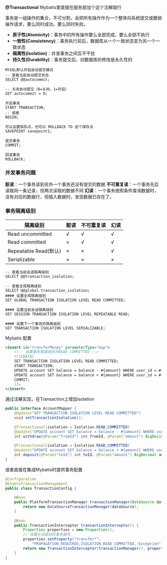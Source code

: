**@Transactional** Mybatis里直接在服务层加个这个注解就行

事务是一组操作的集合，不可分割，会把所有操作作为一个整体向系统提交或撤销操作请求，要么同时成功，要么同时失败。
- ​**​原子性(Atomicity)​**​：事务中的所有操作要么全部完成，要么全部不执行
- ​**​一致性(Consistency)​**​：事务执行前后，数据库从一个一致状态变为另一个一致状态
- ​**​隔离性(Isolation)​**​：并发事务之间互不干扰
- ​**​持久性(Durability)​**​：事务提交后，对数据库的修改是永久性的

```mysql
MYSQL默认开启自动提交模式
-- 查看当前自动提交状态
SELECT @@autocommit;

-- 关闭自动提交（0=关闭，1=开启）
SET autocommit = 0;

开启事务
START TRANSACTION;
-- 或者
BEGIN;

可以设置保存点，也可以 ROLLBACK TO 这个保存点
SAVEPOINT savepoint1;

提交事务
COMMIT;

回滚事务
ROLLBACK;
```

### 并发事务问题
**脏读**：一个事务读到另外一个事务还没有提交的数据
**不可重复读**：一个事务先后读取同一条记录，但两次读取的数据不同
**幻读**：一个事务按照条件查询数据时，没有对应的数据行，但插入数据时，发现数据已存在了。

### 事务隔离级别

| 隔离级别               | 赃读 | 不可重复读 | 幻读 |
|------------------------|------|------------|------|
| Read uncommitted       | √    | √          | √    |
| Read committed         | ×    | √          | √    |
| Repeatable Read(默认)  | ×    | ×          | √    |
| Serializable           | ×    | ×          | ×    |
```mysql
-- 查看当前会话隔离级别
SELECT @@transaction_isolation;

-- 查看全局隔离级别
SELECT @@global.transaction_isolation;
#### 设置全局隔离级别
SET GLOBAL TRANSACTION ISOLATION LEVEL READ COMMITTED;

#### 设置当前会话隔离级别
SET SESSION TRANSACTION ISOLATION LEVEL REPEATABLE READ;

#### 设置下一个事务的隔离级别
SET TRANSACTION ISOLATION LEVEL SERIALIZABLE;
```

Mybatis 配置
```xml
<insert id="transferMoney" parameterType="map">
    <!-- 设置事务隔离级别为READ COMMITTED -->
    <![CDATA[
    SET TRANSACTION ISOLATION LEVEL READ COMMITTED;
    START TRANSACTION;
    UPDATE account SET balance = balance - #{amount} WHERE user_id = #{fromId};
    UPDATE account SET balance = balance + #{amount} WHERE user_id = #{toId};
    COMMIT;
    ]]>
</insert>
```
  通过注解实现，在Transaction上增加isolation
```java
public interface AccountMapper {
    @Update("SET TRANSACTION ISOLATION LEVEL READ COMMITTED")
    void setTransactionIsolation();
    
    @Transactional(isolation = Isolation.READ_COMMITTED)
    @Update("UPDATE account SET balance = balance - #{amount} WHERE user_id = #{fromId}")
    int withdraw(@Param("fromId") int fromId, @Param("amount") BigDecimal amount);
    
    @Transactional(isolation = Isolation.READ_COMMITTED)
    @Update("UPDATE account SET balance = balance + #{amount} WHERE user_id = #{toId}")
    int deposit(@Param("toId") int toId, @Param("amount") BigDecimal amount);
}
```
或者直接在集成Mybatis时提供事务配置
```java
@Configuration
@EnableTransactionManagement
public class TransactionConfig {
    
    @Bean
    public PlatformTransactionManager transactionManager(DataSource dataSource) {
        return new DataSourceTransactionManager(dataSource);
    }
    
    @Bean
    public TransactionInterceptor transactionInterceptor() {
        Properties properties = new Properties();
        // 设置方法级别的事务属性
        properties.setProperty("transfer*", 
            "PROPAGATION_REQUIRED,ISOLATION_READ_COMMITTED,-Exception");
        return new TransactionInterceptor(transactionManager(), properties);
    }
}
```